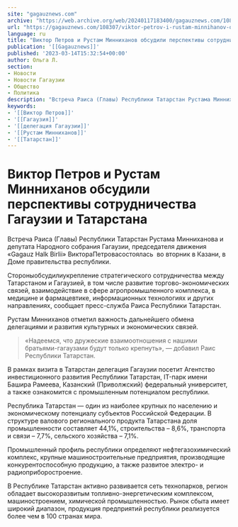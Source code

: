 ```yaml
---
site: "gagauznews.com"
archive: "https://web.archive.org/web/20240117183400/gagauznews.com/108307/viktor-petrov-i-rustam-minnihanov-obsudili-perspektivy-sotrudnichestva-gagauzii-i-tatarstana.html"
url: "https://gagauznews.com/108307/viktor-petrov-i-rustam-minnihanov-obsudili-perspektivy-sotrudnichestva-gagauzii-i-tatarstana.html"
language: ru
title: "Виктор Петров и Рустам Минниханов обсудили перспективы сотрудничества Гагаузии и Татарстана"
publication: '[[Gagauznews]]'
published: '2023-03-14T15:32:54+00:00'
author: Ольга Л.
section:
- Новости
- Новости Гагаузии
- Общество
- Политика
description: "Встреча Раиса (Главы) Республики Татарстан Рустама Минниханова и депутата Народного собрания Гагаузии, председателя движения «Gagauz Halk Birlii» Виктора Петрова состоялась во вторник в Казани, в Доме правительства республики. Стороны обсудили укрепление стратегического сотрудничества между Татарстаном и Гагаузией, в том числе развитие торгово-экономических связей, взаимодействие в сфере агропромышленного комплекса, в медицине и фармацевтике, информационных технологиях и других направлениях, сообщает пресс-служба Раиса Республики Татарстан. Рустам Минниханов отметил важность дальнейшего обмена делегациями и развития культурных и экономических связей. «Надеемся, что дружеские взаимоотношения с нашими братьями-гагаузами будут только крепнуть», — добавил Раис Республики Татарстан. В рамках визита в Татарстан делегация Гагаузии посетит Агентство […]"
keywords:
- '[[Виктор Петров]]'
- '[[Гагаузия]]'
- '[[делегация Гагаузии]]'
- '[[Рустам Минниханов]]'
- '[[Татарстан]]'
---
```


# Виктор Петров и Рустам Минниханов обсудили перспективы сотрудничества Гагаузии и Татарстана

Встреча Раиса (Главы) Республики Татарстан Рустама Минниханова и депутата Народного собрания Гагаузии, председателя движения «Gagauz Halk Birlii» ВиктораПетровасостоялась  во вторник в Казани, в Доме правительства республики.

Стороныобсудилиукрепление стратегического сотрудничества между Татарстаном и Гагаузией, в том числе развитие торгово-экономических связей, взаимодействие в сфере агропромышленного комплекса, в медицине и фармацевтике, информационных технологиях и других направлениях, сообщает пресс-служба Раиса Республики Татарстан.

Рустам Минниханов отметил важность дальнейшего обмена делегациями и развития культурных и экономических связей.

> «Надеемся, что дружеские взаимоотношения с нашими братьями-гагаузами будут только крепнуть», — добавил Раис Республики Татарстан.

В рамках визита в Татарстан делегация Гагаузии посетит Агентство инвестиционного развития Республики Татарстан, IT-парк имени Башира Рамеева, Казанский (Приволжский) федеральный университет, а также ознакомится с промышленным потенциалом республики.

Республика Татарстан — один из наиболее крупных по населению и экономическому потенциалу субъектов Российской Федерации. В структуре валового регионального продукта Татарстана доля промышленности составляет 44,1%, строительства – 8,6%, транспорта и связи – 7,7%, сельского хозяйства – 7,1%.

Промышленный профиль республики определяют нефтегазохимический комплекс, крупные машиностроительные предприятия, производящие конкурентоспособную продукцию, а также развитое электро- и радиоприборостроение.

В Республике Татарстан активно развивается сеть технопарков, регион обладает высокоразвитым топливно-энергетическим комплексом, машиностроением, химической промышленностью. Рынок сбыта имеет широкий диапазон, продукция предприятий республики реализуется более чем в 100 странах мира.